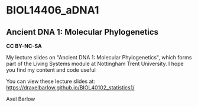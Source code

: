 # BIOL14406_aDNA1

## Ancient DNA 1: Molecular Phylogenetics

**CC BY-NC-SA**

My lecture slides on "Ancient DNA 1: Molecular Phylogenetics", which forms part of the Living Systems module at Nottingham Trent University. I hope you find my content and code useful

You can view these lecture slides at: https://draxelbarlow.github.io/BIOL40102_statistics1/

Axel Barlow
